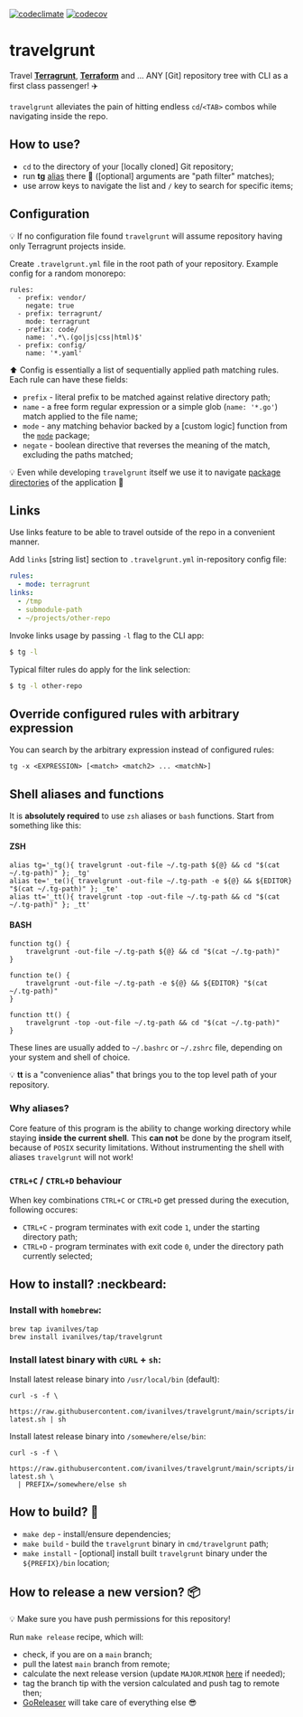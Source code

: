 [![codeclimate](https://api.codeclimate.com/v1/badges/857b9074dbf627e4f594/maintainability)](https://codeclimate.com/github/ivanilves/travelgrunt/maintainability)
[![codecov](https://codecov.io/github/ivanilves/travelgrunt/branch/main/graph/badge.svg?token=SW21884ADR)](https://codecov.io/github/ivanilves/travelgrunt)


# travelgrunt

Travel **[Terragrunt](https://terragrunt.gruntwork.io/)**, **[Terraform](https://www.terraform.io/)** and ... ANY [Git] repository tree with CLI as a first class passenger! :airplane:

`travelgrunt` alleviates the pain of hitting endless `cd`/`<TAB>` combos while navigating inside the repo.

## How to use?

* `cd` to the directory of your [locally cloned] Git repository;
* run **tg** [alias](#shell-aliases) there :rocket: ([optional] arguments are "path filter" matches);
* use arrow keys to navigate the list and `/` key to search for specific items;

## Configuration
:bulb: If no configuration file found `travelgrunt` will assume repository having only Terragrunt projects inside.

Create `.travelgrunt.yml` file in the root path of your repository. Example config for a random monorepo:

```
rules:
  - prefix: vendor/
    negate: true
  - prefix: terragrunt/
    mode: terragrunt
  - prefix: code/
    name: '.*\.(go|js|css|html)$'
  - prefix: config/
    name: '*.yaml'
```

:arrow_up: Config is essentially a list of sequentially applied path matching rules. Each rule can have these fields:

* `prefix` - literal prefix to be matched against relative directory path;
* `name` - a free form regular expression or a simple glob (`name: '*.go'`) match applied to the file name;
* `mode` - any matching behavior backed by a [custom logic] function from the [`mode`](https://github.com/ivanilves/travelgrunt/tree/main/pkg/config/mode) package;
* `negate` - boolean directive that reverses the meaning of the match, excluding the paths matched;

:bulb: Even while developing `travelgrunt` itself we use it to navigate [package directories](https://github.com/ivanilves/travelgrunt/blob/main/.travelgrunt.yml) of the application :tophat:

## Links
Use links feature to be able to travel outside of the repo in a convenient manner.

Add `links` [string list] section to `.travelgrunt.yml` in-repository config file:
```yaml
rules:
  - mode: terragrunt
links:
  - /tmp
  - submodule-path
  - ~/projects/other-repo
```
Invoke links usage by passing `-l` flag to the CLI app:
```bash
$ tg -l
```
Typical filter rules do apply for the link selection:
```bash
$ tg -l other-repo
```

## Override configured rules with arbitrary expression

You can search by the arbitrary expression instead of configured rules:

```
tg -x <EXPRESSION> [<match> <match2> ... <matchN>]
```

## Shell aliases and functions

It is **absolutely required** to use `zsh` aliases or `bash` functions. Start from something like this:
#### ZSH
```
alias tg='_tg(){ travelgrunt -out-file ~/.tg-path ${@} && cd "$(cat ~/.tg-path)" }; _tg'
alias te='_te(){ travelgrunt -out-file ~/.tg-path -e ${@} && ${EDITOR} "$(cat ~/.tg-path)" }; _te'
alias tt='_tt(){ travelgrunt -top -out-file ~/.tg-path && cd "$(cat ~/.tg-path)" }; _tt'
```
#### BASH
```
function tg() {
	travelgrunt -out-file ~/.tg-path ${@} && cd "$(cat ~/.tg-path)"
}

function te() {
	travelgrunt -out-file ~/.tg-path -e ${@} && ${EDITOR} "$(cat ~/.tg-path)"
}

function tt() {
	travelgrunt -top -out-file ~/.tg-path && cd "$(cat ~/.tg-path)"
}
```
These lines are usually added to `~/.bashrc` or `~/.zshrc` file, depending on your system and shell of choice.

:bulb: **tt** is a "convenience alias" that brings you to the top level path of your repository.

### Why aliases?
Core feature of this program is the ability to change working directory while staying **inside the current shell**.
This **can not** be done by the program itself, because of `POSIX` security limitations. Without instrumenting
the shell with aliases `travelgrunt` will not work!

### `CTRL+C` / `CTRL+D` behaviour
When key combinations `CTRL+C` or `CTRL+D` get pressed during the execution, following occures:
* `CTRL+C` - program terminates with exit code `1`, under the starting directory path;
* `CTRL+D` - program terminates with exit code `0`, under the directory path currently selected;

## How to install? :neckbeard:

### Install with `homebrew`:

```
brew tap ivanilves/tap
brew install ivanilves/tap/travelgrunt
```

### Install latest binary with `cURL` + `sh`:
Install latest release binary into `/usr/local/bin` (default):

```
curl -s -f \
  https://raw.githubusercontent.com/ivanilves/travelgrunt/main/scripts/install-latest.sh | sh
```

Install latest release binary into `/somewhere/else/bin`:
```
curl -s -f \
  https://raw.githubusercontent.com/ivanilves/travelgrunt/main/scripts/install-latest.sh \
  | PREFIX=/somewhere/else sh
```

## How to build? :construction:

* `make dep` - install/ensure dependencies;
* `make build` - build the `travelgrunt` binary in `cmd/travelgrunt` path;
* `make install` - [optional] install built `travelgrunt` binary under the `${PREFIX}/bin` location;

## How to release a new version? :package:

:bulb: Make sure you have push permissions for this repository!

Run `make release` recipe, which will:
* check, if you are on a `main` branch;
* pull the latest `main` branch from remote;
* calculate the next release version (update `MAJOR`.`MINOR` [here](https://github.com/ivanilves/travelgrunt/blob/main/Makefile#L2) if needed);
* tag the branch tip with the version calculated and push tag to remote then;
* [GoReleaser](https://github.com/ivanilves/travelgrunt/blob/main/.goreleaser.yml) will take care of everything else :sunglasses:
